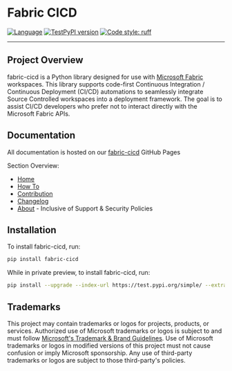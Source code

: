 # Fabric CICD

[![Language](https://img.shields.io/badge/language-Python-blue.svg)](https://www.python.org/)
[![TestPyPI version](https://img.shields.io/badge/TestPyPI-fabric--cicd-blue)](https://test.pypi.org/project/fabric-cicd/)
[![Code style: ruff](https://img.shields.io/badge/code%20style-ruff-000000.svg)](https://github.com/charliermarsh/ruff)

<!-- [![PyPI Version](https://badge.fury.io/py/fabric-cicd.svg)](https://badge.fury.io/py/fabric-cicd) -->
<!--[![Python Versions](https://img.shields.io/pypi/pyversions/fabric-cicd.svg)](https://pypi.org/project/fabric-cicd/) -->
<!-- [![Downloads](https://static.pepy.tech/badge/fabric-cicd)](https://pepy.tech/project/fabric-cicd) -->

---

## Project Overview

fabric-cicd is a Python library designed for use with [Microsoft Fabric](https://learn.microsoft.com/en-us/fabric/) workspaces. This library supports code-first Continuous Integration / Continuous Deployment (CI/CD) automations to seamlessly integrate Source Controlled workspaces into a deployment framework. The goal is to assist CI/CD developers who prefer not to interact directly with the Microsoft Fabric APIs.

## Documentation

All documentation is hosted on our [fabric-cicd](https://microsoft.github.io/fabric-cicd/) GitHub Pages

Section Overview:

-   [Home](https://microsoft.github.io/fabric-cicd/latest/)
-   [How To](https://microsoft.github.io/fabric-cicd/latest/how_to/)
-   [Contribution](https://microsoft.github.io/fabric-cicd/latest/contribution/)
-   [Changelog](https://microsoft.github.io/fabric-cicd/latest/changelog/)
-   [About](https://microsoft.github.io/fabric-cicd/latest/help/) - Inclusive of Support & Security Policies

## Installation

To install fabric-cicd, run:

```bash
pip install fabric-cicd
```

While in private preview, to install fabric-cicd, run:

```bash
pip install --upgrade --index-url https://test.pypi.org/simple/ --extra-index-url https://pypi.org/simple/ fabric-cicd
```

## Trademarks

This project may contain trademarks or logos for projects, products, or services. Authorized use of Microsoft trademarks or logos is subject to and must follow [Microsoft's Trademark & Brand Guidelines](https://www.microsoft.com/en-us/legal/intellectualproperty/trademarks/usage/general). Use of Microsoft trademarks or logos in modified versions of this project must not cause confusion or imply Microsoft sponsorship. Any use of third-party trademarks or logos are subject to those third-party's policies.
